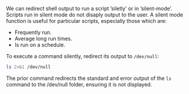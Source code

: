 We can redirect shell output to run a script ’siletly’ or in ’silent-mode’. Scripts run in silent mode do not disaply output to the user. A silent mode function is useful for particular scripts, especially those which are:

* Frequently run.
* Average long run times.
* Is run on a schedule.

To execute a command silently, redirect its output to `/dev/null`:

```sh
ls 2>&1 /dev/null
```

The prior command redirects the standard and error output of the `ls` command to the /dev/null folder, ensuring it is not displayed.
